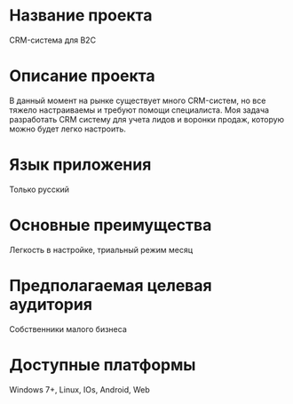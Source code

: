 # Название проекта
CRM-система для B2C

# Описание проекта
В данный момент на рынке существует много CRM-систем, но все тяжело настраиваемы и требуют помощи специалиста.
Моя задача разработать CRM систему для учета лидов и воронки продаж, которую можно будет легко настроить.

# Язык приложения
Только русский

# Основные преимущества
Легкость в настройке, триальный режим месяц

# Предполагаемая целевая аудитория
Собственники малого бизнеса

# Доступные платформы
Windows 7+, Linux, IOs, Android, Web

